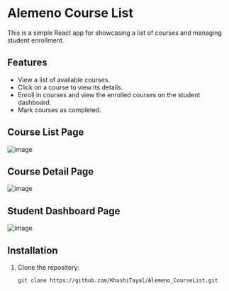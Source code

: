 # Alemeno Course List

This is a simple React app for showcasing a list of courses and managing student enrollment.

## Features

- View a list of available courses.
- Click on a course to view its details.
- Enroll in courses and view the enrolled courses on the student dashboard.
- Mark courses as completed.

## Course List Page
![image](https://github.com/KhushiTayal/Alemeno_CourseList/assets/82832128/f93fb262-1a08-4202-ad6d-1986841e4633)

## Course Detail Page
![image](https://github.com/KhushiTayal/Alemeno_CourseList/assets/82832128/efe4da2e-fe42-42a2-910a-d240f8745492)

## Student Dashboard Page
![image](https://github.com/KhushiTayal/Alemeno_CourseList/assets/82832128/cfc89c59-985a-416a-b8ac-d5f7571aab08)

## Installation

1. Clone the repository:

   ```bash
   git clone https://github.com/KhushiTayal/Alemeno_CourseList.git
